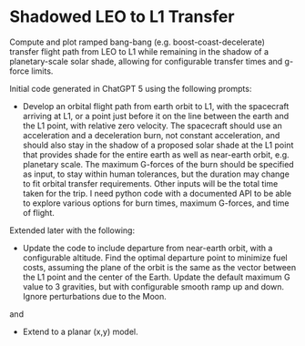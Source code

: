 # Shadowed LEO to L1 Transfer
Compute and plot ramped bang-bang (e.g. boost-coast-decelerate) transfer flight path from LEO to L1 while remaining in the shadow of a planetary-scale solar shade, allowing for configurable transfer times and g-force limits.

Initial code generated in ChatGPT 5 using the following prompts:

* Develop an orbital flight path from earth orbit to L1, with the spacecraft arriving at L1, or a point just before it on the line between the earth and the L1 point, with relative zero velocity.  The spacecraft should use an acceleration and a deceleration burn, not constant acceleration, and should also stay in the shadow of a proposed solar shade at the L1 point that provides shade for the entire earth as well as near-earth orbit, e.g. planetary scale.  The maximum G-forces of the burn should be specified as input, to stay within human tolerances, but the duration may change to fit orbital transfer requirements.  Other inputs will be the total time taken for the trip.  I need python code with a documented API to be able to explore various options for burn times, maximum G-forces, and time of flight.

Extended later with the following:

* Update the code to include departure from near-earth orbit, with a configurable altitude.  Find the optimal departure point to minimize fuel costs, assuming the plane of the orbit is the same as the vector between the L1 point and the center of the Earth.  Update the default maximum G value to 3 gravities, but with configurable smooth ramp up and down.  Ignore perturbations due to the Moon.

and

* Extend to a planar (x,y) model.
